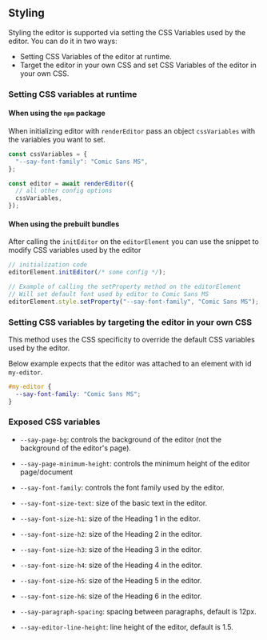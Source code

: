 ## Styling

Styling the editor is supported via setting the CSS Variables used by the editor. You can do it in two ways:

- Setting CSS Variables of the editor at runtime.
- Target the editor in your own CSS and set CSS Variables of the editor in your own CSS.

### Setting CSS variables at runtime

#### When using the `npm` package

When initializing editor with `renderEditor` pass an object `cssVariables` with the variables you want to set.

```js
const cssVariables = {
  "--say-font-family": "Comic Sans MS",
};

const editor = await renderEditor({
  // all other config options
  cssVariables,
});
```

#### When using the prebuilt bundles

After calling the `initEditor` on the `editorElement` you can use the snippet to modify CSS variables used by the editor

```js
// initialization code
editorElement.initEditor(/* some config */);

// Example of calling the setProperty method on the editorElement
// Will set default font used by editor to Comic Sans MS
editorElement.style.setProperty("--say-font-family", "Comic Sans MS");
```

### Setting CSS variables by targeting the editor in your own CSS

This method uses the CSS specificity to override the default CSS variables used by the editor.

Below example expects that the editor was attached to an element with id `my-editor`.

```css
#my-editor {
  --say-font-family: "Comic Sans MS";
}
```

### Exposed CSS variables
- `--say-page-bg`: controls the background of the editor (not the background of the editor's page).
- `--say-page-minimum-height`: controls the minimum height of the editor page/document
  
- `--say-font-family`: controls the font family used by the editor.
- `--say-font-size-text`: size of the basic text in the editor.
- `--say-font-size-h1`: size of the Heading 1 in the editor.
- `--say-font-size-h2`: size of the Heading 2 in the editor.
- `--say-font-size-h3`: size of the Heading 3 in the editor.
- `--say-font-size-h4`: size of the Heading 4 in the editor.
- `--say-font-size-h5`: size of the Heading 5 in the editor.
- `--say-font-size-h6`: size of the Heading 6 in the editor.

- `--say-paragraph-spacing`: spacing between paragraphs, default is 12px.
- `--say-editor-line-height`: line height of the editor, default is 1.5.
